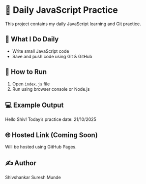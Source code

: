 # 🧠 Daily JavaScript Practice

This project contains my daily JavaScript learning and Git practice.

## 📅 What I Do Daily
- Write small JavaScript code
- Save and push code using Git & GitHub

## 🚀 How to Run
1. Open `index.js` file
2. Run using browser console or Node.js

## 💻 Example Output
Hello Shiv! Today’s practice date: 21/10/2025


## 🌐 Hosted Link (Coming Soon)
Will be hosted using GitHub Pages.

## ✍️ Author
Shivshankar Suresh Munde

